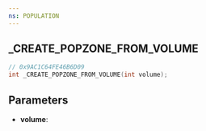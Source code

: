 ```yaml
---
ns: POPULATION
---
```

## _CREATE_POPZONE_FROM_VOLUME

```c
// 0x9AC1C64FE46B6D09
int _CREATE_POPZONE_FROM_VOLUME(int volume);
```

## Parameters
* **volume**:
